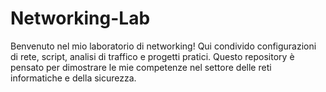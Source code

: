 # Networking-Lab
Benvenuto nel mio laboratorio di networking! Qui condivido configurazioni di rete, script, analisi di traffico e progetti pratici. Questo repository è pensato per dimostrare le mie competenze nel settore delle reti informatiche e della sicurezza.
